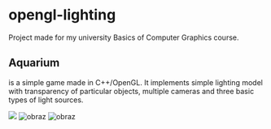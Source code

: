 # opengl-lighting
Project made for my university Basics of Computer Graphics course.

## Aquarium 
is a simple game made in C++/OpenGL. It implements simple lighting model with transparency of particular objects, multiple cameras and three basic types of light sources.


![](https://cdn.discordapp.com/attachments/702987071849234636/918458349043986432/unknown.png)
![obraz](https://user-images.githubusercontent.com/58264262/145385470-ce2e1aa5-e1f0-4925-81f1-6a8300426ab5.png)
![obraz](https://user-images.githubusercontent.com/58264262/145385833-ea2aa4b5-6a13-40ed-a676-aa19a5d97562.png)
